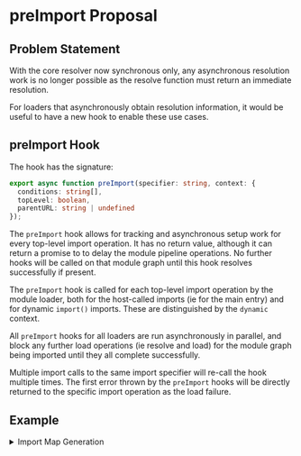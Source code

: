 # preImport Proposal

## Problem Statement

With the core resolver now synchronous only, any asynchronous resolution work
is no longer possible as the resolve function must return an immediate
resolution.

For loaders that asynchronously obtain resolution information, it would be
useful to have a new hook to enable these use cases.

## preImport Hook

The hook has the signature:

```ts
export async function preImport(specifier: string, context: {
  conditions: string[],
  topLevel: boolean,
  parentURL: string | undefined
});
```

The `preImport` hook allows for tracking and asynchronous setup work for every
top-level import operation. It has no return value, although it can return
a promise to to delay the module pipeline operations. No further hooks will
be called on that module graph until this hook resolves successfully if present.

The `preImport` hook is called for each top-level import operation by the module
loader, both for the host-called imports (ie for the main entry) and for dynamic
`import()` imports. These are distinguished by the `dynamic` context.

All `preImport` hooks for all loaders are run asynchronously in parallel, and
block any further load operations (ie resolve and load) for the module graph
being imported until they all complete successfully.

Multiple import calls to the same import specifier will re-call the hook
multiple times. The first error thrown by the `preImport` hooks will be directly
returned to the specific import operation as the load failure.

## Example

<details>
<summary>Import Map Generation</summary>

Consider an import map loader which obtains the import map for a module
asynchronously:

```ts
import { Generator } from '@jspm/generator';

// stateful host import map for current session
let importMap = { imports: {}, scopes: {} };

function isUrl (specifier) {
  try {
    new URL(specifier);
    return true;
  }
  catch {
    return false;
  }
}

const isBareSpecifier = id => !id.startsWith('./') && !id.startsWith('../') &&
    !id.startsWith('/') && !isUrl(id);

export async function preImport(specifier, { conditions, parentURL }) {
  if (!isBareSpecifier(specifier)) return;
  const generator = new Generator({
    // passing the original map extends it
    inputMap: importMap,
    baseUrl: parentURL,
    defaultProvider: 'nodemodules',
    env: conditions,
  });
  await generator.install(specifier);
  // the new map will then have the new mappings and the old mappings
  importMap = generator.getMap();
}

export function resolve(specifier, { parentURL }) {
  return importMapResolve(importMap, specifier, parentURL);
}
```

Internally, JSPM Generator performs fetch and module dependency analysis over
the graph using `fetch` and `es-module-lexer`.

For FS operations the load hook should be able to share the natural OS cache
anyway. For network operations if the `fetch` function is shared it should be
possible to maintain a fetch cache, alternatively the `load` hook could be
added to extend from a shared cache in these operations.
</details>
